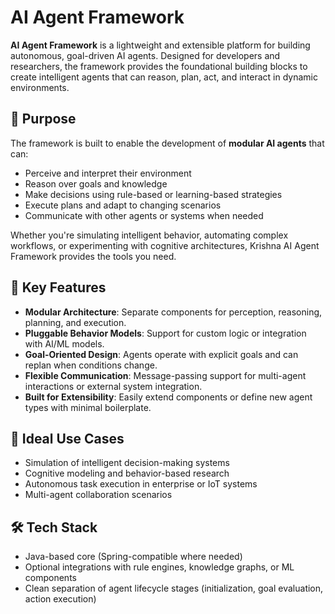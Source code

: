 # AI Agent Framework

**AI Agent Framework** is a lightweight and extensible platform for building autonomous, goal-driven AI agents. Designed for developers and researchers, the framework provides the foundational building blocks to create intelligent agents that can reason, plan, act, and interact in dynamic environments.

## 🎯 Purpose

The framework is built to enable the development of **modular AI agents** that can:

* Perceive and interpret their environment
* Reason over goals and knowledge
* Make decisions using rule-based or learning-based strategies
* Execute plans and adapt to changing scenarios
* Communicate with other agents or systems when needed

Whether you're simulating intelligent behavior, automating complex workflows, or experimenting with cognitive architectures, Krishna AI Agent Framework provides the tools you need.

## 🔧 Key Features

* **Modular Architecture**: Separate components for perception, reasoning, planning, and execution.
* **Pluggable Behavior Models**: Support for custom logic or integration with AI/ML models.
* **Goal-Oriented Design**: Agents operate with explicit goals and can replan when conditions change.
* **Flexible Communication**: Message-passing support for multi-agent interactions or external system integration.
* **Built for Extensibility**: Easily extend components or define new agent types with minimal boilerplate.

## 🧱 Ideal Use Cases

* Simulation of intelligent decision-making systems
* Cognitive modeling and behavior-based research
* Autonomous task execution in enterprise or IoT systems
* Multi-agent collaboration scenarios

## 🛠️ Tech Stack

* Java-based core (Spring-compatible where needed)
* Optional integrations with rule engines, knowledge graphs, or ML components
* Clean separation of agent lifecycle stages (initialization, goal evaluation, action execution)